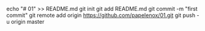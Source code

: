echo "# 01" >> README.md
git init
git add README.md
git commit -m "first commit"
git remote add origin https://github.com/papelenox/01.git
git push -u origin master

